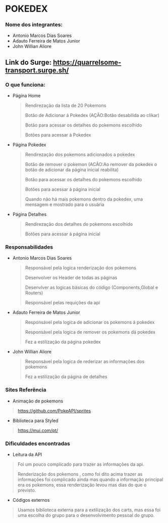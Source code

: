 # POKEDEX

### Nome dos integrantes: 

* Antonio Marcos Dias Soares
* Adauto Ferreira de Matos Junior
* John Willian Aliore

## Link do Surge: https://quarrelsome-transport.surge.sh/

### O que funciona:
- Página Home 

  > Rendirezação da lista de 20 Pokemons
  >
  > Botão de Adicionar á Pokedex (AÇÂO:Botão desabilida ao clikar)
  >
  > Botão para acessar os detalhes do pokemons escolhido
  >
  > Botões para acessar á Pokedex

 
- Página Pokedex 
 
  > Rendirezação dos pokemons adicionados a pokedex
  >
  > Botão de remover o pokemon  (ACÃO:Ao remover da pokedex o botão de adicionar da página inicial reabilita)
  >
  > Botão para acessar os detalhes do pokemons escolhido
  >
  > Botões para acessar á página inicial
  >
  > Quando não há mais pokemons dentro da pokedex, uma mensagem e mostrado para o usuária


- Página Detalhes 
  

  > Rendirezação dos detalhes do pokemons escolhido
  >
  > Botões para acessar á página inicial

### Responsabilidades 

* Antonio Marcos Dias Soares

  > Responsável pela logica renderização dos pokemons
  >
  > Desenvolver os Header de todas as páginas 
  >
  > Desenvlver as logicas básicas do código (Components,Global e Routers)
  >
  > Responsável pelas requições da api
  

* Adauto Ferreira de Matos Junior

  > Responsável pela logica de adicionar os pokemons á pokedex
  >
  > Responsável pela logica de remover os pokemons dá pokedex
  >
  > Fez a estilização da página pokedex 

* John Willian Aliore
  
  > Responsável pela logica de rederizar as informações dos pokemons 
  >
  > Fez a estilização da página de detalhes 

 

### Sites Referência 

- Animação de pokemons 

 > https://github.com/PokeAPI/sprites

- Biblioteca para Styled 

 > https://mui.com/pt/


### Dificuldades encontradas 

- Leitura da API

 > Foi um pouco complicado para trazer as informações da api.
 >
 > Renderização dos pokemons , como foi dito acima trazer as informações foi complicado ainda mas quando a informação
 principal era os pokemons, essa renderização levou mas dias do que o previsto.
 >
 
- Códigos externos 

 > Usamos biblioteca externa para a extilização dos carts, mas essa foi uma escolha do grupo para o desenvolvimento pessoal 
 do grupo.
 >
 
